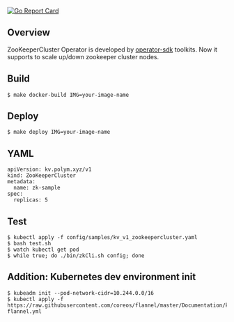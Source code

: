 
[![Go Report Card](https://goreportcard.com/badge/github.com/polym/zk-operator)](https://goreportcard.com/report/github.com/polym/zk-operator)

## Overview

ZooKeeperCluster Operator is developed by [operator-sdk](https://github.com/operator-framework/operator-sdk) toolkits. Now it supports to scale up/down zookeeper cluster nodes.

## Build

```
$ make docker-build IMG=your-image-name
```

## Deploy

```
$ make deploy IMG=your-image-name
```

## YAML

```
apiVersion: kv.polym.xyz/v1
kind: ZooKeeperCluster
metadata:
  name: zk-sample
spec:
  replicas: 5
```

## Test

```
$ kubectl apply -f config/samples/kv_v1_zookeepercluster.yaml
$ bash test.sh
$ watch kubectl get pod
$ while true; do ./bin/zkCli.sh config; done
```

## Addition: Kubernetes dev environment init

```
$ kubeadm init --pod-network-cidr=10.244.0.0/16
$ kubectl apply -f https://raw.githubusercontent.com/coreos/flannel/master/Documentation/kube-flannel.yml
```

